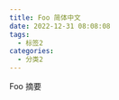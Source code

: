 ```yaml
---
title: Foo 简体中文
date: 2022-12-31 08:08:08
tags:
  - 标签2
categories:
  - 分类2
---
```


Foo 摘要

<!--more-->
